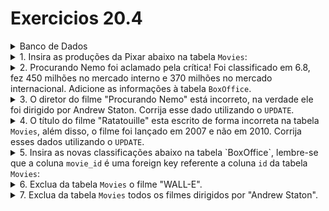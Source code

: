 # Exercicios 20.4
<details>
  <summary>Banco de Dados</summary>

```sql
DROP SCHEMA IF EXISTS Pixar;
CREATE SCHEMA Pixar;
USE Pixar;

CREATE TABLE Movies (
  id INTEGER auto_increment PRIMARY KEY NOT NULL,
  title VARCHAR(30) NOT NULL,
  director VARCHAR(30) NULL,
  year INT NOT NULL,
  length_minutes INT NOT NULL
);

CREATE TABLE BoxOffice (
  movie_id INTEGER,
  FOREIGN KEY (movie_id) REFERENCES Movies (id),
  rating DECIMAL(2,1) NOT NULL,
  domestic_sales INT NOT NULL,
  international_sales INT NOT NULL
);

INSERT INTO Movies(title, director, year, length_minutes)
  VALUES ('Toy Story', 'John Lasseter', 1995, 81),
         ('Vida de inseto', 'Andrew Staton', 1998, 95),
         ('ratatui', 'Brad Bird', 2010, 115),
         ('UP', 'Pete Docter', 2009, 101),
         ('Carros', 'John Lasseter', 2006, 117),
         ('Toy Story 2', 'John Lasseter', 1999, 93),
         ('Valente', 'Brenda Chapman', 2012, 98);


INSERT INTO BoxOffice(movie_id, rating, domestic_sales, international_sales)
  VALUES (1, 8.3, 190000000, 170000000),
         (2, 7.2, 160000000, 200600000),
         (3, 7.9, 245000000, 239000000),
         (4, 6.1, 330000000, 540000000),
         (5, 7.8, 140000000, 310000000),
         (6, 5.8, 540000000, 600000000),
         (7, 7.5, 250000000, 190000000);
   ```         
</details>
<details>
  <summary>1. Insira as produções da Pixar abaixo na tabela <code>Movies</code>:</summary>
  
- Monstros SA, de Pete Docter, lançado em 2001, com 92 minutos de duração.
- Procurando Nemo, de John Lasseter, lançado em 2003, com 107 minutos de duração.
- Os Incríveis, de Brad Bird, lançado em 2004, com 116 minutos de duração.
- WALL-E, de Pete Docter, lançada em 2008, com 104 minutos de duração.

```sql
INSERT INTO Pixar.Movies (title, director, year, length_minutes)
VALUES ("Monstros SA", "Pete Docter", 2001, 92),
       ("Procurando Nemo", "John Lasseter", 2003, 107),
       ("Os Incríveis", "Brad Bird", 2004, 116),
       ("WALL-E", "Pete Docter", 2008, 104);
   ```

</details>
<details>
  <summary>2. Procurando Nemo foi aclamado pela crítica! Foi classificado em 6.8, fez 450 milhões no mercado interno e 370 milhões no mercado internacional. Adicione as informações à tabela <code>BoxOffice</code>.</summary>

```sql
SET @id = (SELECT id FROM Pixar.Movies WHERE Pixar.Movies.title = "Procurando Nemo");

INSERT INTO Pixar.BoxOffice (movie_id, rating, domestic_sales, international_sales)
VALUES (@id, 6.8, 450000000, 370000000);
   ```

</details>
<details>
  <summary>3. O diretor do filme "Procurando Nemo" está incorreto, na verdade ele foi dirigido por Andrew Staton. Corrija esse dado utilizando o <code>UPDATE</code>.</summary>

```sql
SET @key_column = (SELECT id FROM Pixar.Movies WHERE title = "Procurando Nemo");

UPDATE Pixar.Movies
SET director = "Andrew Staton"
WHERE id = @key_column;
   ```

</details>
<details>
  <summary>4. O título do filme "Ratatouille" esta escrito de forma incorreta na tabela <code>Movies</code>, além disso, o filme foi lançado em 2007 e não em 2010. Corrija esses dados utilizando o <code>UPDATE</code>.</summary>

```sql
SET @key_column = (SELECT id FROM Pixar.Movies WHERE title = "ratatui");

UPDATE Pixar.Movies
SET title = "Ratatouille", year = 2007
WHERE id = @key_column;
   ```

</details>
<details>
  <summary>5. Insira as novas classificações abaixo na tabela `BoxOffice`, lembre-se que a coluna <code>movie_id</code> é uma foreign key referente a coluna <code>id</code> da tabela <code>Movies</code>:</summary>
  
- Monsters SA, classificado em 8.5, lucrou 300 milhões no mercado interno e 250 milhões no mercado internacional.
- Os Incríveis, classificado em 7.4, lucrou 460 milhões no mercado interno e 510 milhões no mercado internacional.
- WALL-E, classificado em 9.9, lucrou 290 milhões no mercado interno e 280 milhões no mercado internacional.

```sql
SET @idA = (SELECT id FROM Pixar.Movies WHERE Pixar.Movies.title = "Monstros SA");
SET @idB = (SELECT id FROM Pixar.Movies WHERE Pixar.Movies.title = "Os Incríveis");
SET @idC = (SELECT id FROM Pixar.Movies WHERE Pixar.Movies.title = "WALL-E");

INSERT INTO Pixar.BoxOffice (movie_id, rating, domestic_sales, international_sales)
VALUES (@idA, 8.5, 300000000, 250000000),
       (@idB, 7.4, 460000000, 510000000),
       (@idC, 9.9, 290000000, 280000000);
   ```

</details>
<details>
  <summary>6. Exclua da tabela <code>Movies</code> o filme "WALL-E".</summary>

```sql
SET @key_column = (SELECT id FROM Pixar.Movies WHERE title = "WALL-E");

DELETE FROM Pixar.BoxOffice
WHERE movie_id = @key_column;

DELETE FROM Pixar.Movies
WHERE id = @key_column;
   ```

</details>
<details>
  <summary>7. Exclua da tabela <code>Movies</code> todos os filmes dirigidos por "Andrew Staton".</summary>

```sql

   ```

</details>
